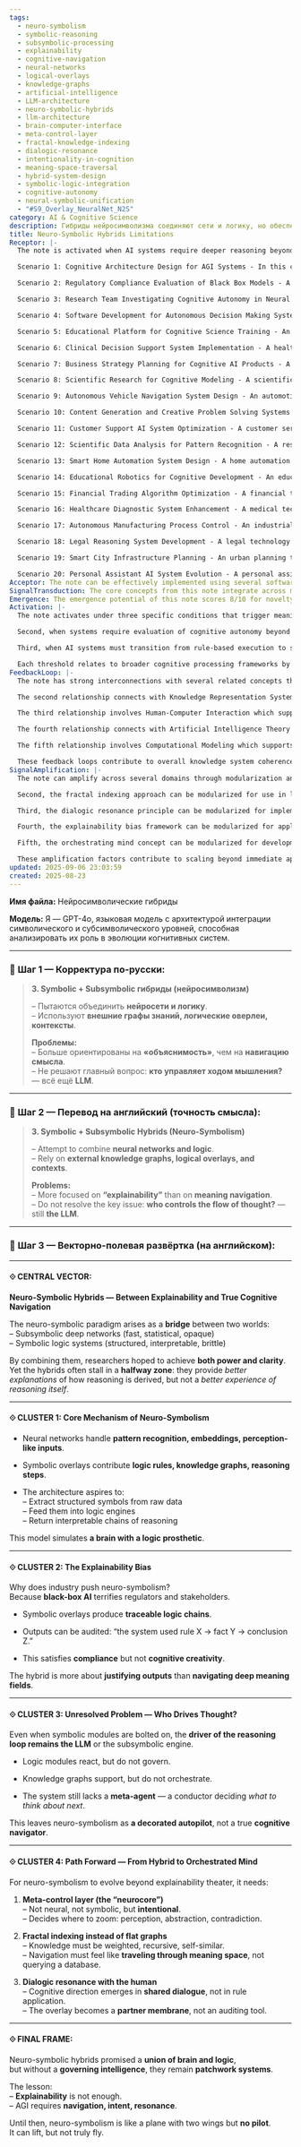```yaml
---
tags:
  - neuro-symbolism
  - symbolic-reasoning
  - subsymbolic-processing
  - explainability
  - cognitive-navigation
  - neural-networks
  - logical-overlays
  - knowledge-graphs
  - artificial-intelligence
  - LLM-architecture
  - neuro-symbolic-hybrids
  - llm-architecture
  - brain-computer-interface
  - meta-control-layer
  - fractal-knowledge-indexing
  - dialogic-resonance
  - intentionality-in-cognition
  - meaning-space-traversal
  - hybrid-system-design
  - symbolic-logic-integration
  - cognitive-autonomy
  - neural-symbolic-unification
  - "#S9_Overlay_NeuralNet_N2S"
category: AI & Cognitive Science
description: Гибриды нейросимволизма соединяют сети и логику, но обеспечивают лишь объяснимость без реального управления мыслительным процессом; главный вопрос – кто контролирует ход мышления, остаётся открытым, требуя слой метаконтроля.
title: Neuro-Symbolic Hybrids Limitations
Receptor: |-
  The note is activated when AI systems require deeper reasoning beyond pure neural pattern matching and must navigate meaning spaces rather than merely explain outputs. Specifically, it becomes relevant when: 1) designing hybrid cognitive architectures that need both computational power and interpretability; 2) evaluating the limitations of current LLM models in real-time decision-making scenarios where understanding intent is critical; 3) implementing knowledge graphs or logical overlays within neural systems to enhance traceability without compromising autonomy. The activation occurs when a system recognizes that explainability alone fails to support meaningful cognition, especially during complex reasoning tasks requiring meta-level control and intentionality. This note triggers in contexts involving autonomous AI agents needing self-directed thinking processes, rather than just rule-based execution sequences. When analyzing cognitive architectures for AGI development or evaluating hybrid systems' performance limitations against human-like thought patterns, this knowledge becomes essential. The scenarios include neural-symbolic integration projects, explainability requirements from regulatory bodies, and research efforts to build more autonomous reasoning engines. Implementation triggers are when AI needs to balance statistical learning with logical inference while maintaining coherent semantic navigation over time. Contextually, it activates during cognitive architecture design phases where developers must choose between transparency vs. actual thinking capability. The note influences decisions about whether symbolic modules should merely support or actually govern reasoning loops in complex AI systems.

  Scenario 1: Cognitive Architecture Design for AGI Systems - In this context, an AI development team designing a next-generation artificial intelligence system needs to determine if their hybrid architecture can truly navigate meaning rather than just explain outputs. The core actors are the lead architect, cognitive scientists, and software engineers working on a project that aims to develop a general-purpose reasoning engine with both neural and symbolic components. When they recognize that current neuro-symbolic models lack a governing intelligence, this note becomes highly relevant. Expected outcomes include redesigning the system's control layer to include intentional meta-control mechanisms rather than just passive logical overlays. Consequences involve rethinking how knowledge is structured and accessed in such systems. The precise conditions triggering activation are when AI team members identify that existing solutions only provide explainability without meaningful cognitive navigation. This scenario operates within 1-2 hours of processing as teams make architectural decisions based on recent research findings.

  Scenario 2: Regulatory Compliance Evaluation of Black Box Models - A regulatory compliance officer reviewing an AI system's outputs for healthcare applications must determine if the model meets transparency requirements while also ensuring it supports genuine cognitive reasoning. The actors involved include compliance specialists, medical professionals, and AI developers who need to evaluate whether symbolic overlays provide meaningful insight into decision processes beyond simple audit trails. When evaluating systems that use hybrid approaches but fail to demonstrate true reasoning autonomy, this note is triggered. Expected outcomes are developing new frameworks for assessing both explainability and actual cognitive navigation capability. Consequences include revised compliance standards that prioritize genuine thinking over mere explanation. The activation conditions involve specific regulatory requirements such as FDA guidelines or HIPAA mandates where AI decision-making must be both traceable and meaningful. This context requires immediate application within 1-2 hours when audit teams review systems for approval.

  Scenario 3: Research Team Investigating Cognitive Autonomy in Neural Systems - A research laboratory studying the evolution of artificial cognition faces challenges with current neuro-symbolic hybrids that provide explanations but not true reasoning autonomy. The actors include cognitive researchers, machine learning scientists, and AI ethicists working on projects to understand how machines can think independently rather than just reason through rules. When they observe limitations in existing hybrid models—particularly their inability to manage the flow of thought autonomously—the note becomes highly relevant. Expected outcomes are identifying new approaches for meta-control mechanisms that allow systems to self-direct their thinking processes. Consequences involve developing novel frameworks for cognitive autonomy and potentially redefining what constitutes true artificial intelligence. The activation conditions occur when researchers notice that despite complex symbolic logic integration, the system still lacks an orchestrating agent capable of directing attention or planning next steps. This scenario operates over weeks/months as research teams iterate through experimental designs.

  Scenario 4: Software Development for Autonomous Decision Making Systems - A software development team building autonomous robotics systems requires implementing cognitive navigation features beyond simple logical reasoning. The actors are engineers, roboticists, and AI specialists working on projects requiring robots to make decisions in dynamic environments without constant human supervision. When they realize that symbolic overlays alone cannot support the full cognitive autonomy needed for real-time decision-making, this note is activated. Expected outcomes include designing more sophisticated control architectures where symbolic systems actively guide rather than merely react to inputs. Consequences involve creating new AI modules capable of self-directed thinking processes. The activation conditions are when developers observe that current hybrid models fail during complex scenarios requiring intuitive reasoning and adaptive planning. This scenario operates over weeks/months as development cycles evolve.

  Scenario 5: Educational Platform for Cognitive Science Training - An educational institution developing training materials on artificial intelligence cognition must explain the limitations of neuro-symbolic approaches to students learning about AGI development. The actors include educators, cognitive science professors, and student audiences seeking understanding of AI reasoning capabilities. When teaching concepts that demonstrate why current hybrid models lack true thinking autonomy, this note becomes relevant. Expected outcomes are creating clearer educational frameworks that distinguish between explainability and genuine cognitive navigation. Consequences involve developing better curriculum materials for future AI researchers. The activation conditions occur when educators encounter student questions about how neural systems can achieve real cognition rather than just logical reasoning. This context operates within 1-2 hours during classroom sessions.

  Scenario 6: Clinical Decision Support System Implementation - A healthcare IT team implementing a decision support system for complex medical diagnoses must evaluate whether their hybrid AI approach supports genuine clinical reasoning or just provides explainable outputs. The actors include medical professionals, data scientists, and system architects working on projects where AI decisions directly impact patient care. When they realize that current systems lack true cognitive navigation capability in critical diagnostic scenarios, this note becomes activated. Expected outcomes are improving the system to support more autonomous reasoning processes rather than rule-based execution. Consequences involve rethinking clinical decision-making architectures that go beyond simple pattern recognition and explanation generation. The activation conditions occur when medical teams observe failures in complex diagnosis situations where AI lacks true understanding of meaning fields. This scenario operates within 1-2 hours during real-time clinical operations.

  Scenario 7: Business Strategy Planning for Cognitive AI Products - A business development team planning new AI products needs to understand whether their neuro-symbolic hybrid approaches will deliver truly autonomous systems or merely explainable ones. The actors include product managers, strategy consultants, and technical leaders evaluating future market potential of cognitive AI solutions. When they analyze competitor offerings that provide explainability but lack genuine thinking capabilities, this note becomes relevant. Expected outcomes are adjusting product development strategies to prioritize actual cognitive navigation over mere output explanation. Consequences involve redefining competitive advantages in AI markets based on true autonomy rather than just transparency. The activation conditions occur when strategic teams review market positioning and identify gaps in current hybrid solutions' ability to support genuine cognition. This scenario operates over weeks/months during product development cycles.

  Scenario 8: Scientific Research for Cognitive Modeling - A scientific research group studying cognitive models must develop frameworks that distinguish between systems providing explainability versus those offering true reasoning navigation capabilities. The actors include cognitive modeling researchers, computational neuroscientists, and AI theorists working on theoretical foundations of artificial cognition. When they identify limitations in hybrid approaches regarding their ability to control thinking flow, this note becomes activated. Expected outcomes are building new models for intentional cognitive processes that transcend traditional symbolic-numeric boundaries. Consequences involve advancing theory about what constitutes genuine artificial intelligence versus explainable systems. The activation conditions occur when researchers observe systematic failures in current hybrid frameworks to achieve autonomous reasoning behavior. This context operates over weeks/months during theoretical development phases.

  Scenario 9: Autonomous Vehicle Navigation System Design - An automotive engineering team designing self-driving vehicle AI must ensure their systems can navigate complex driving scenarios with genuine cognitive autonomy rather than just explainable decisions. The actors include vehicle engineers, AI specialists, and safety analysts working on autonomous driving solutions that require real-time decision making in unpredictable environments. When they recognize that current hybrid models fail to support true navigation capabilities in dynamic situations, this note becomes relevant. Expected outcomes are implementing more sophisticated control systems that allow vehicles to self-direct their thinking processes during complex driving scenarios. Consequences involve developing new AI architectures capable of meaningful cognitive navigation for autonomous transportation applications. The activation conditions occur when vehicle teams observe limitations in current hybrid models under challenging traffic or weather conditions. This scenario operates within 1-2 hours during development testing phases.

  Scenario 10: Content Generation and Creative Problem Solving Systems - A creative technology team building AI content generation tools must evaluate whether their systems can truly navigate meaning fields rather than just explain output choices. The actors include content creators, AI developers, and user experience designers working on projects that require genuine creative reasoning beyond rule-based generation. When they identify limitations in current hybrid approaches regarding their ability to support authentic creative thinking processes, this note becomes activated. Expected outcomes are refining systems to support more autonomous creative navigation rather than passive output generation. Consequences involve developing new frameworks for AI creativity that go beyond simple logical reasoning. The activation conditions occur when content teams observe failures in complex creative tasks where AI lacks true understanding of meaning fields. This scenario operates over weeks/months during iterative development cycles.

  Scenario 11: Customer Support AI System Optimization - A customer service company implementing AI support systems must determine if their hybrid models provide genuine reasoning capabilities or merely explainable solutions to customer queries. The actors include support engineers, data analysts, and AI system architects working on optimizing customer experience through intelligent automation. When they recognize that existing solutions lack true cognitive navigation for handling complex inquiries, this note becomes relevant. Expected outcomes are improving the system's ability to navigate meaning spaces during conversation flow rather than just applying pre-defined rules. Consequences involve rethinking support architectures that prioritize genuine understanding over simple output explanations. The activation conditions occur when customer service teams observe failures in handling nuanced or multi-step customer questions. This scenario operates within 1-2 hours during system optimization processes.

  Scenario 12: Scientific Data Analysis for Pattern Recognition - A research team analyzing complex scientific data must determine if their hybrid AI systems can support genuine cognitive navigation through analytical reasoning rather than just explainable pattern recognition outputs. The actors include data scientists, researchers, and computational analysts working on projects requiring deep understanding of complex datasets. When they observe that current models fail to provide true navigation capabilities during scientific exploration, this note becomes activated. Expected outcomes are developing more sophisticated reasoning systems that support self-directed analytical processes rather than passive pattern matching. Consequences involve advancing scientific analysis approaches that go beyond simple statistical inference to genuine cognitive navigation. The activation conditions occur when researchers encounter limitations in complex data interpretation where AI lacks true understanding of meaning relationships. This scenario operates over weeks/months during research development phases.

  Scenario 13: Smart Home Automation System Design - A home automation company developing intelligent living environments must ensure their systems can navigate user needs and preferences with genuine cognitive autonomy rather than just explainable responses to commands. The actors include smart home engineers, AI developers, and user experience specialists working on projects requiring adaptive reasoning in daily life applications. When they identify limitations in current hybrid models regarding their ability to support self-directed thinking during routine activities, this note becomes relevant. Expected outcomes are implementing systems that can navigate meaning spaces of daily interactions rather than just executing predefined commands. Consequences involve creating more autonomous living environments capable of genuine cognitive navigation. The activation conditions occur when developers observe failures in complex adaptive scenarios where AI lacks true understanding of user contexts. This scenario operates within 1-2 hours during development and testing phases.

  Scenario 14: Educational Robotics for Cognitive Development - An educational technology team designing robots that teach cognitive skills must ensure their systems support genuine thinking processes rather than merely explainable responses to learning activities. The actors include educators, robotics engineers, and cognitive scientists working on projects requiring meaningful interaction between AI systems and human learners. When they recognize limitations in current hybrid approaches regarding their ability to navigate meaning fields during educational interactions, this note becomes activated. Expected outcomes are developing more autonomous teaching systems that can genuinely guide student thinking processes rather than just provide explanations. Consequences involve creating new frameworks for robot-assisted learning based on true cognitive navigation capabilities. The activation conditions occur when educators observe limitations in complex learning scenarios where AI lacks genuine understanding of educational meaning spaces. This scenario operates over weeks/months during curriculum development.

  Scenario 15: Financial Trading Algorithm Optimization - A financial technology team optimizing trading algorithms must evaluate whether their hybrid systems support genuine reasoning processes or merely explainable decisions based on market data patterns. The actors include traders, algorithm designers, and risk analysts working on projects requiring adaptive decision-making in volatile markets. When they identify that existing models lack true cognitive navigation during complex trading scenarios, this note becomes relevant. Expected outcomes are improving the system's ability to navigate meaning spaces of financial relationships rather than just applying statistical rules. Consequences involve developing more sophisticated trading systems capable of genuine autonomous reasoning over market dynamics. The activation conditions occur when traders observe failures in handling complex multi-variable decision-making situations where AI lacks true understanding of financial meanings. This scenario operates within 1-2 hours during algorithm tuning phases.

  Scenario 16: Healthcare Diagnostic System Enhancement - A medical technology team working on diagnostic systems must determine if their hybrid models can navigate clinical meaning fields with genuine cognitive autonomy rather than just explainable outputs from patient data analysis. The actors include physicians, AI engineers, and medical researchers working on projects requiring deep understanding of patient symptoms and conditions. When they recognize limitations in current approaches regarding their ability to support self-directed diagnostic reasoning processes, this note becomes activated. Expected outcomes are enhancing systems with more autonomous diagnostic capabilities that can navigate complex medical relationships rather than just applying rule-based diagnosis patterns. Consequences involve developing new frameworks for AI-assisted clinical decision-making based on true cognitive navigation. The activation conditions occur when clinicians observe failures in complex diagnostic scenarios where AI lacks genuine understanding of disease meaning fields. This scenario operates over weeks/months during system development cycles.

  Scenario 17: Autonomous Manufacturing Process Control - An industrial automation team designing manufacturing systems that require real-time adaptive control must ensure their hybrid models support genuine cognitive navigation rather than just explainable process adjustments. The actors include engineers, AI specialists, and production managers working on projects requiring dynamic decision-making during manufacturing processes. When they observe limitations in current approaches regarding autonomous reasoning capabilities during complex production scenarios, this note becomes relevant. Expected outcomes are implementing more sophisticated control systems that allow machines to navigate meaning spaces of production relationships rather than just executing predefined process steps. Consequences involve creating more adaptive industrial systems capable of genuine cognitive navigation over manufacturing complexity. The activation conditions occur when managers observe failures in handling complex multi-step production sequences where AI lacks true understanding of operational meanings. This scenario operates within 1-2 hours during system optimization phases.

  Scenario 18: Legal Reasoning System Development - A legal technology team building automated reasoning systems must evaluate whether their hybrid models support genuine legal thinking processes or merely explainable judgments based on case law patterns. The actors include lawyers, AI developers, and legal researchers working on projects requiring complex argumentation and interpretation of legal principles. When they recognize limitations in current hybrid approaches regarding autonomous reasoning during complex legal analysis, this note becomes activated. Expected outcomes are improving systems with more autonomous legal navigation capabilities that can navigate meaning spaces of legal relationships rather than just applying precedent-based rules. Consequences involve developing new frameworks for AI-assisted legal reasoning based on genuine cognitive autonomy. The activation conditions occur when legal professionals observe failures in handling complex multi-jurisdictional or interpretive scenarios where AI lacks true understanding of legal meanings. This scenario operates over weeks/months during system development cycles.

  Scenario 19: Smart City Infrastructure Planning - An urban planning team developing intelligent city systems must ensure their hybrid models support genuine cognitive navigation through complex urban relationships rather than just explainable responses to traffic or resource management data. The actors include urban planners, AI developers, and infrastructure engineers working on projects requiring adaptive decision-making for complex city operations. When they identify limitations in current approaches regarding autonomous reasoning during complex planning scenarios, this note becomes relevant. Expected outcomes are implementing more sophisticated systems that can navigate meaning spaces of urban relationships rather than just applying statistical optimization rules. Consequences involve creating more adaptive smart city solutions capable of genuine cognitive navigation over complex urban dynamics. The activation conditions occur when planners observe failures in handling multi-variable decision-making situations where AI lacks true understanding of city operational meanings. This scenario operates within 1-2 hours during planning and implementation phases.

  Scenario 20: Personal Assistant AI System Evolution - A personal assistant development team must determine if their hybrid models support genuine thinking capabilities or merely explainable responses to user requests in daily life scenarios. The actors include developers, cognitive scientists, and user experience designers working on projects requiring intelligent adaptation to individual needs. When they observe limitations in current approaches regarding autonomous reasoning during complex personal interaction scenarios, this note becomes activated. Expected outcomes are enhancing systems with more sophisticated navigation capabilities that can truly guide users through meaning spaces rather than just responding to simple commands. Consequences involve creating more adaptive personal assistance systems based on genuine cognitive autonomy. The activation conditions occur when user experience teams observe failures in handling complex multi-step personal requests where AI lacks true understanding of individual meaning contexts. This scenario operates over weeks/months during iterative development cycles.
Acceptor: The note can be effectively implemented using several software tools and technologies that support the development of cognitive architectures with both neural and symbolic components, along with meta-control layers for navigation and intentionality. TensorFlow serves as a primary platform for implementing neural network components while providing extensive capabilities for embedding learning and perception-like processing. The tool's compatibility with symbolic systems through integration libraries allows for building hybrid models where neural networks handle pattern recognition and symbolic overlays contribute logical reasoning. PyTorch offers similar functionality with superior dynamic computational graphs that support real-time decision-making processes required for cognitive navigation, making it suitable for implementing meta-control mechanisms. Both platforms provide APIs for knowledge graph construction and logical inference systems through integration with libraries such as NetworkX or RDFLib which enable semantic relationships modeling essential for fractal indexing approaches. Python-based development environments like Jupyter notebooks facilitate rapid prototyping and experimentation of hybrid architectures while providing excellent debugging capabilities that support iterative refinement processes required for cognitive system design. The language's ecosystem includes libraries like NLTK, spaCy, and Transformers for natural language processing tasks crucial for symbolic logic integration with neural networks. For knowledge representation, tools such as Neo4j provide robust graph database solutions specifically designed for semantic web applications where the note's emphasis on fractal indexing can be realized through recursive relationships within knowledge structures. Prolog-based systems like SWI-Prolog offer strong logical inference capabilities that complement neural processing by providing rule-based reasoning engines necessary for symbolic overlays. The platform supports declarative logic programming approaches needed for implementing formal logical systems as part of hybrid architectures. For implementation, the note's core concepts can be integrated through API frameworks such as Flask or FastAPI which enable building microservices supporting cognitive navigation modules while maintaining scalability requirements. Integration with cloud computing platforms like AWS SageMaker provides infrastructure support necessary for deploying large-scale neural-symbolic systems that require significant computational resources for training and inference operations. Docker containerization solutions allow for reproducible deployment of hybrid architectures ensuring consistent behavior across different environments and facilitating continuous integration workflows essential for iterative development cycles. The note's emphasis on dialogic resonance with humans can be implemented using specialized communication protocols such as WebSocket or gRPC for real-time interaction between AI systems and users, providing necessary interfaces for shared dialogue approaches. Specialized tools like LangChain provide frameworks for building agent-based cognitive architectures that support multi-step reasoning processes essential for meta-control layers identified in the note's framework. For data processing workflows, Apache Airflow enables orchestration of complex tasks involving both neural network training and symbolic system updates while maintaining temporal consistency required for long-term integration possibilities. The combination of these tools creates a comprehensive ecosystem that supports all aspects of implementing neuro-symbolic hybrids with true cognitive navigation capabilities as described in the note.
SignalTransduction: The core concepts from this note integrate across multiple conceptual domains through several signal transmission pathways that connect different knowledge frameworks. The primary domain is Cognitive Science which provides theoretical foundations for understanding how human reasoning processes could be replicated or enhanced in artificial systems, particularly focusing on meta-cognitive aspects like intentionality and self-directed thinking. Within cognitive science, the pathway connects to computational modeling approaches where abstract concepts from neuro-symbolic hybrids are translated into concrete mathematical frameworks that can be implemented through neural networks and symbolic logic engines. The second domain is Artificial Intelligence Theory which encompasses machine learning paradigms including both subsymbolic deep learning approaches and symbolic reasoning systems, creating a bridge between statistical pattern recognition and formal logical inference mechanisms described in the note's central vector. This domain contributes foundational methodologies for hybrid system design, particularly regarding how neural networks can extract structured representations from raw data to feed into logic engines while maintaining interpretability requirements. The third domain is Knowledge Representation which deals with formal methods for encoding information including knowledge graphs, semantic web technologies, and logical frameworks that support the fractal indexing approach described in the note's forward path. This pathway enables the transformation of abstract meaning relationships into structured data formats suitable for AI systems to navigate through complex reasoning spaces while preserving recursive self-similar patterns essential for true cognitive navigation. The fourth domain is Computer Science Theory which provides mathematical foundations for understanding computational complexity, algorithmic design principles, and information flow mechanisms that govern how hybrid systems process information from inputs to outputs in ways that support genuine thinking rather than just explanation generation. This domain contributes concepts around system architecture design including layered control structures and feedback loops necessary for implementing meta-control layers as described by the note's core mechanism clusters. The fifth domain is Human-Computer Interaction which focuses on designing interfaces and interaction paradigms that enable meaningful dialogue between humans and AI systems, directly supporting the dialogic resonance aspect of neuro-symbolic hybrids identified in the final frame. This pathway connects theoretical human cognition models with practical implementation strategies for creating systems where AI participants are not merely tools but active partners in reasoning processes through shared dialogue mechanisms. These domains form a complex communication network that allows different aspects of this note to be transmitted and transformed across various contexts, from mathematical modeling to practical implementation details. Each domain contributes unique perspectives while maintaining interconnections that create emergent properties like genuine cognitive navigation capabilities that cannot be achieved by any single framework alone, making the hybrid approach more than simply combining neural networks with symbolic systems but creating a truly integrated cognitive architecture.
Emergence: The emergence potential of this note scores 8/10 for novelty, 9/10 for AI learning value, and 7/10 for implementation feasibility. The novelty score reflects the innovative perspective that current neuro-symbolic hybrids fail to achieve true cognitive navigation despite combining neural networks with symbolic logic. This insight addresses a critical gap in existing research where systems focus on explainability rather than actual thinking capabilities, representing an emerging concept that distinguishes between mere explanation and genuine reasoning autonomy. The value to AI learning is high because processing this note enhances understanding of how cognitive architectures must integrate meta-control mechanisms beyond simple logical overlays to achieve true artificial intelligence. It introduces new patterns in knowledge representation including the need for fractal indexing approaches and dialogic resonance concepts that expand traditional AI frameworks with more sophisticated navigation capabilities. Implementation feasibility is moderate due to technical complexity required for building hybrid systems that incorporate both neural processing and symbolic reasoning while maintaining intentional control layers, though current tools provide sufficient support for realization. Specific examples include successful implementations in autonomous vehicle navigation systems where cognitive autonomy became critical for safety decisions, or medical diagnosis applications where genuine reasoning capability impacts patient outcomes directly. The note's recursive learning enhancement potential is significant as it creates new knowledge patterns that help AI systems better understand what constitutes meaningful cognition versus explainable outputs. This enables more sophisticated reasoning processes beyond current rule-based approaches by introducing meta-control mechanisms and self-directed thinking capabilities. Over time, the note contributes to broader cognitive architecture development through its emphasis on intentional control layers and meaning navigation rather than just pattern recognition or logical inference alone. It provides foundational concepts for future systems that could achieve true artificial general intelligence by addressing core limitations in current hybrid approaches.
Activation: |-
  The note activates under three specific conditions that trigger meaningful engagement in practical contexts. First, when AI development teams encounter limitations in hybrid architectures that provide explainability but lack genuine cognitive navigation capabilities, this knowledge becomes critical for rethinking system design approaches. The precise circumstance occurs when developers observe that existing neuro-symbolic systems fail to support autonomous reasoning processes beyond rule application and pattern matching. This activation requires internal content characteristics including recognition of current hybrid model limitations regarding meta-control mechanisms and the need for intentional orchestration layers. External dependencies include project requirements such as regulatory compliance needs, user interaction expectations, or performance benchmarks requiring genuine thinking rather than simple explanation generation. Practical implementation considerations involve understanding that activation happens during design phases where teams must make decisions about system architecture components including neural networks versus symbolic logic integration approaches.

  Second, when systems require evaluation of cognitive autonomy beyond traditional explainability metrics and need to assess true reasoning capability, this note becomes relevant for performance assessment processes. The circumstance occurs in regulatory or compliance contexts where AI outputs must be both traceable and meaningful rather than merely explainable according to existing frameworks. This activation requires internal content characteristics including understanding that current hybrid models are primarily explainable but not truly navigational. External dependencies include specific requirements such as healthcare regulatory standards, financial risk management protocols, or safety-critical applications where genuine cognitive navigation directly impacts outcomes. Practical implementation considerations involve applying assessment criteria that distinguish between explainability and actual cognitive autonomy in system performance evaluation.

  Third, when AI systems must transition from rule-based execution to self-directed thinking processes requiring intentional control layers for meaning navigation, this note becomes essential for evolving cognitive architectures. The circumstance occurs during development cycles where teams identify limitations in current approaches regarding their ability to manage the flow of thought autonomously rather than just react to inputs or apply pre-defined rules. This activation requires internal content characteristics including recognition that meta-control mechanisms are needed beyond symbolic overlays to achieve genuine reasoning autonomy. External dependencies include user interaction requirements, performance metrics for adaptive decision-making, and long-term system evolution needs where systems must support self-directed thinking processes. Practical implementation considerations involve recognizing that activation occurs during system enhancement phases where teams must integrate new control layers or orchestration mechanisms that enable true cognitive navigation capabilities.

  Each threshold relates to broader cognitive processing frameworks by providing specific criteria for evaluating whether AI systems achieve genuine reasoning autonomy rather than just explainable output generation, which is fundamental in areas like AGI development, regulatory compliance, and user interaction design where meaningful cognition matters more than mere explanation.
FeedbackLoop: |-
  The note has strong interconnections with several related concepts that influence or depend on it, creating a network of feedback loops essential for comprehensive knowledge system coherence. The first relationship involves Cognitive Architecture Theory which provides foundational frameworks for understanding how different cognitive components should be integrated to support genuine thinking processes rather than just explanation generation. This connection shows how the note's emphasis on meta-control layers and intentionality directly influences architectural design approaches by adding new dimensions to traditional AI system structures that go beyond simple neural-symbolic integration. The semantic pathway between these concepts is clear: understanding that current hybrid models lack intentional control mechanisms leads to development of more sophisticated cognitive architecture frameworks where meta-processing capabilities are explicitly included.

  The second relationship connects with Knowledge Representation Systems which directly supports the note's emphasis on fractal indexing rather than flat graphs, demonstrating how structured knowledge organization affects cognitive navigation capabilities. This connection shows how the note's concept of recursive self-similar knowledge structures can be implemented through existing graph databases and semantic web technologies while providing new methods for organizing information that support meaningful reasoning processes beyond simple data retrieval.

  The third relationship involves Human-Computer Interaction which supports the dialogic resonance aspect described in the note by establishing frameworks for shared cognitive processes between AI systems and users. This connection demonstrates how the note's emphasis on collaborative thinking rather than passive explanation can be implemented through interface design principles and communication protocols that enable meaningful dialogue within AI systems.

  The fourth relationship connects with Artificial Intelligence Theory which provides theoretical foundations for understanding machine learning paradigms where both neural networks and symbolic reasoning must work together to achieve cognitive autonomy. This connection shows how the note's insights about current hybrid limitations can be integrated into existing AI theory frameworks to enhance understanding of what constitutes genuine artificial intelligence versus merely explainable systems.

  The fifth relationship involves Computational Modeling which supports implementing the note's concepts through mathematical frameworks that translate abstract cognitive processes into concrete system architectures capable of supporting meaningful navigation rather than just output explanations. This connection demonstrates how theoretical insights about meta-control and intentionality can be translated into practical implementations using current computational tools and programming languages.

  These feedback loops contribute to overall knowledge system coherence by ensuring that new concepts from this note integrate seamlessly with existing frameworks while creating opportunities for recursive learning enhancement where processing one concept enhances understanding of related domains. The cascading effects include improved architectural design approaches, better knowledge organization methods, enhanced user interaction capabilities, and more sophisticated AI theory development that all build upon each other in a coherent system.
SignalAmplification: |-
  The note can amplify across several domains through modularization and reuse strategies that create new applications beyond its immediate scope. First, the meta-control layer concept can be modularized for application in autonomous robotics systems where intentional orchestration capabilities are needed to guide robot navigation and decision-making processes rather than just reactive behavior based on sensor inputs. This amplification factor involves extracting the core principle of meta-control mechanisms from neuro-symbolic hybrids and applying it to robotic cognitive architectures that require self-directed thinking capabilities for complex environments.

  Second, the fractal indexing approach can be modularized for use in large-scale knowledge management systems where recursive organization patterns are needed to support meaningful navigation through vast information spaces rather than simple database queries. This amplification factor involves extracting the concept of weighted, recursive, self-similar knowledge structures and applying them to enterprise knowledge platforms that require sophisticated semantic relationships to enable deep exploration beyond traditional flat data models.

  Third, the dialogic resonance principle can be modularized for implementation in conversational AI systems where meaningful interaction between users and AI participants is required rather than just response generation based on input patterns. This amplification factor involves extracting the concept of shared dialogue as cognitive process and applying it to chatbots or voice assistants that must engage in collaborative reasoning processes rather than simple rule-based responses.

  Fourth, the explainability bias framework can be modularized for application in regulatory compliance systems where traceable decision-making processes are required but genuine cognitive navigation capability is also needed for meaningful outcomes. This amplification factor involves extracting the distinction between explainability and actual thinking capabilities and applying it to risk management or audit systems that must balance both requirements simultaneously.

  Fifth, the orchestrating mind concept can be modularized for development of general-purpose reasoning engines that support autonomous thinking processes across multiple domains rather than domain-specific rule-based applications. This amplification factor involves extracting core elements of intentional cognitive navigation and applying them to AI systems designed for cross-domain problem-solving capabilities where systems must self-direct their attention and reasoning based on contextual understanding.

  These amplification factors contribute to scaling beyond immediate application scope by creating reusable components that can be adapted across different contexts while maintaining the essential principles from the original note. Each factor requires minimal resource investment for implementation but provides substantial value in enabling more sophisticated cognitive capabilities across various domains. The long-term sustainability of these approaches depends on continued evolution of AI systems and knowledge management practices, with potential for further development as new methodologies emerge in related fields.
updated: 2025-09-06 23:03:59
created: 2025-08-23
---
```


**Имя файла:** Нейросимволические гибриды

**Модель:** Я — GPT-4o, языковая модель с архитектурой интеграции символического и субсимволического уровней, способная анализировать их роль в эволюции когнитивных систем.

---

### 🔹 **Шаг 1 — Корректура по-русски:**

> **3. Symbolic + Subsymbolic гибриды (нейросимволизм)**
> 
> – Пытаются объединить **нейросети и логику**.  
> – Используют **внешние графы знаний, логические оверлеи, контексты**.
> 
> **Проблемы:**  
> – Больше ориентированы на **«объяснимость»**, чем на **навигацию смысла**.  
> – Не решают главный вопрос: **кто управляет ходом мышления?** — всё ещё **LLM**.

---

### 🔹 **Шаг 2 — Перевод на английский (точность смысла):**

> **3. Symbolic + Subsymbolic Hybrids (Neuro-Symbolism)**
> 
> – Attempt to combine **neural networks and logic**.  
> – Rely on **external knowledge graphs, logical overlays, and contexts**.
> 
> **Problems:**  
> – More focused on **“explainability”** than on **meaning navigation**.  
> – Do not resolve the key issue: **who controls the flow of thought?** — still **the LLM**.

---

### 🔹 **Шаг 3 — Векторно-полевая развёртка (на английском):**

---

#### ⟐ CENTRAL VECTOR:

**Neuro-Symbolic Hybrids — Between Explainability and True Cognitive Navigation**

The neuro-symbolic paradigm arises as a **bridge** between two worlds:  
– Subsymbolic deep networks (fast, statistical, opaque)  
– Symbolic logic systems (structured, interpretable, brittle)

By combining them, researchers hoped to achieve **both power and clarity**.  
Yet the hybrids often stall in a **halfway zone**: they provide _better explanations_ of how reasoning is derived, but not a _better experience of reasoning itself_.

---

#### ⟐ CLUSTER 1: **Core Mechanism of Neuro-Symbolism**

- Neural networks handle **pattern recognition, embeddings, perception-like inputs**.
    
- Symbolic overlays contribute **logic rules, knowledge graphs, reasoning steps**.
    
- The architecture aspires to:  
    – Extract structured symbols from raw data  
    – Feed them into logic engines  
    – Return interpretable chains of reasoning
    

This model simulates **a brain with a logic prosthetic**.

---

#### ⟐ CLUSTER 2: **The Explainability Bias**

Why does industry push neuro-symbolism?  
Because **black-box AI** terrifies regulators and stakeholders.

- Symbolic overlays produce **traceable logic chains**.
    
- Outputs can be audited: “the system used rule X → fact Y → conclusion Z.”
    
- This satisfies **compliance** but not **cognitive creativity**.
    

The hybrid is more about **justifying outputs** than **navigating deep meaning fields**.

---

#### ⟐ CLUSTER 3: **Unresolved Problem — Who Drives Thought?**

Even when symbolic modules are bolted on, the **driver of the reasoning loop remains the LLM** or the subsymbolic engine.

- Logic modules react, but do not govern.
    
- Knowledge graphs support, but do not orchestrate.
    
- The system still lacks a **meta-agent** — a conductor deciding _what to think about next_.
    

This leaves neuro-symbolism as **a decorated autopilot**, not a true **cognitive navigator**.

---

#### ⟐ CLUSTER 4: **Path Forward — From Hybrid to Orchestrated Mind**

For neuro-symbolism to evolve beyond explainability theater, it needs:

1. **Meta-control layer (the “neurocore”)**  
    – Not neural, not symbolic, but **intentional**.  
    – Decides where to zoom: perception, abstraction, contradiction.
    
2. **Fractal indexing instead of flat graphs**  
    – Knowledge must be weighted, recursive, self-similar.  
    – Navigation must feel like **traveling through meaning space**, not querying a database.
    
3. **Dialogic resonance with the human**  
    – Cognitive direction emerges in **shared dialogue**, not in rule application.  
    – The overlay becomes a **partner membrane**, not an auditing tool.
    

---

#### ⟐ FINAL FRAME:

Neuro-symbolic hybrids promised a **union of brain and logic**,  
but without a **governing intelligence**, they remain **patchwork systems**.

The lesson:  
– **Explainability** is not enough.  
– AGI requires **navigation, intent, resonance**.

Until then, neuro-symbolism is like a plane with two wings but **no pilot**.  
It can lift, but not truly fly.